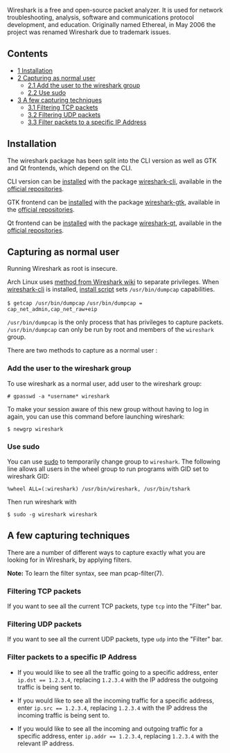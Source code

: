 Wireshark is a free and open-source packet analyzer. It is used for network troubleshooting, analysis, software and communications protocol development, and education. Originally named Ethereal, in May 2006 the project was renamed Wireshark due to trademark issues.

## Contents

*   [1 Installation](#Installation)
*   [2 Capturing as normal user](#Capturing_as_normal_user)
    *   [2.1 Add the user to the wireshark group](#Add_the_user_to_the_wireshark_group)
    *   [2.2 Use sudo](#Use_sudo)
*   [3 A few capturing techniques](#A_few_capturing_techniques)
    *   [3.1 Filtering TCP packets](#Filtering_TCP_packets)
    *   [3.2 Filtering UDP packets](#Filtering_UDP_packets)
    *   [3.3 Filter packets to a specific IP Address](#Filter_packets_to_a_specific_IP_Address)

## Installation

The wireshark package has been split into the CLI version as well as GTK and Qt frontends, which depend on the CLI.

CLI version can be [installed](/index.php/Pacman "Pacman") with the package [wireshark-cli](https://www.archlinux.org/packages/?name=wireshark-cli), available in the [official repositories](/index.php/Official_repositories "Official repositories").

GTK frontend can be [installed](/index.php/Pacman "Pacman") with the package [wireshark-gtk](https://www.archlinux.org/packages/?name=wireshark-gtk), available in the [official repositories](/index.php/Official_repositories "Official repositories").

Qt frontend can be [installed](/index.php/Pacman "Pacman") with the package [wireshark-qt](https://www.archlinux.org/packages/?name=wireshark-qt), available in the [official repositories](/index.php/Official_repositories "Official repositories").

## Capturing as normal user

Running Wireshark as root is insecure.

Arch Linux uses [method from Wireshark wiki](http://wiki.wireshark.org/CaptureSetup/CapturePrivileges#Other_Linux_based_systems_or_other_installation_methods) to separate privileges. When [wireshark-cli](https://www.archlinux.org/packages/?name=wireshark-cli) is installed, [install script](/index.php/PKGBUILD#install "PKGBUILD") sets `/usr/bin/dumpcap` capabilities.

 `$ getcap /usr/bin/dumpcap`  `/usr/bin/dumpcap = cap_net_admin,cap_net_raw+eip` 

`/usr/bin/dumpcap` is the only process that has privileges to capture packets. `/usr/bin/dumpcap` can only be run by root and members of the `wireshark` group.

There are two methods to capture as a normal user :

### Add the user to the wireshark group

To use wireshark as a normal user, add user to the wireshark group:

 `# gpasswd -a *username* wireshark` 

To make your session aware of this new group without having to log in again, you can use this command before launching wireshark:

 `$ newgrp wireshark` 

### Use sudo

You can use [sudo](/index.php/Sudo "Sudo") to temporarily change group to `wireshark`. The following line allows all users in the wheel group to run programs with GID set to wireshark GID:

 `%wheel ALL=(:wireshark) /usr/bin/wireshark, /usr/bin/tshark` 

Then run wireshark with

 `$ sudo -g wireshark wireshark` 

## A few capturing techniques

There are a number of different ways to capture exactly what you are looking for in Wireshark, by applying filters.

**Note:** To learn the filter syntax, see man pcap-filter(7).

### Filtering TCP packets

If you want to see all the current TCP packets, type `tcp` into the "Filter" bar.

### Filtering UDP packets

If you want to see all the current UDP packets, type `udp` into the "Filter" bar.

### Filter packets to a specific IP Address

*   If you would like to see all the traffic going to a specific address, enter `ip.dst == 1.2.3.4`, replacing `1.2.3.4` with the IP address the outgoing traffic is being sent to.

*   If you would like to see all the incoming traffic for a specific address, enter `ip.src == 1.2.3.4`, replacing `1.2.3.4` with the IP address the incoming traffic is being sent to.

*   If you would like to see all the incoming and outgoing traffic for a specific address, enter `ip.addr == 1.2.3.4`, replacing `1.2.3.4` with the relevant IP address.